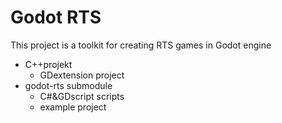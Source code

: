 # Godot RTS
This project is a toolkit for creating RTS games in Godot engine
- C++projekt
  - GDextension project
- godot-rts submodule
  - C#&GDscript scripts
  - example project